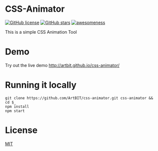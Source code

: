 # CSS-Animator
[![GitHub license](https://img.shields.io/github/license/ArtBIT/html5-mandala.svg)](https://github.com/ArtBIT/html5-mandala) [![GitHub stars](https://img.shields.io/github/stars/ArtBIT/html5-mandala.svg)](https://github.com/ArtBIT/html5-mandala)  [![awesomeness](https://img.shields.io/badge/awesomeness-maximum-red.svg)](https://github.com/ArtBIT/html5-mandala)

This is a simple CSS Animation Tool

# Demo
Try out the live demo http://artbit.github.io/css-animator/


# Running it locally
```
git clone https://github.com/ArtBIT/css-animator.git css-animator && cd $_
npm install
npm start
```

# License

[MIT](LICENSE.md)
